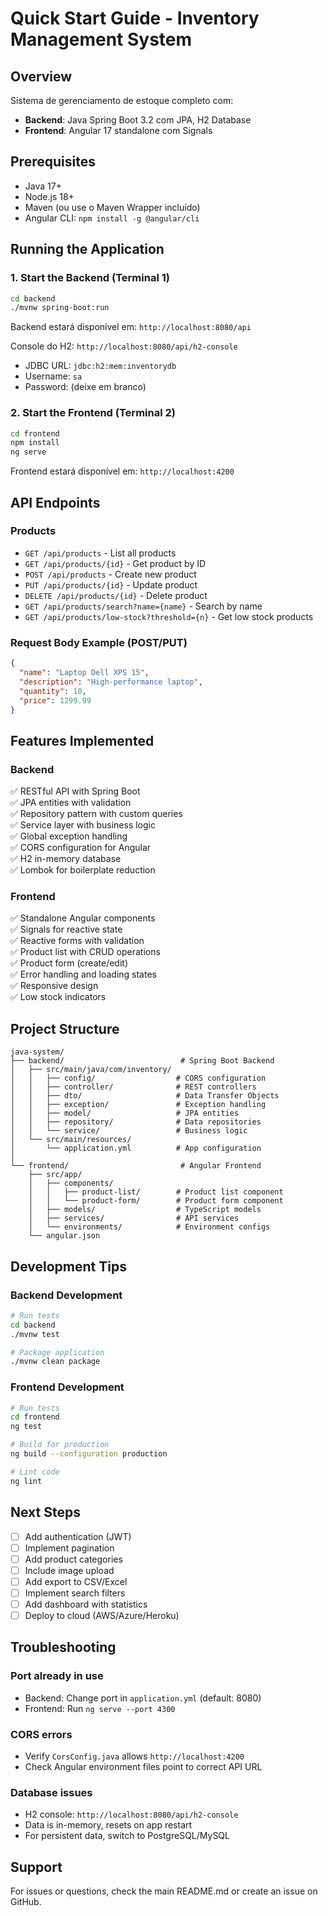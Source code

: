 # Quick Start Guide - Inventory Management System

## Overview
Sistema de gerenciamento de estoque completo com:
- **Backend**: Java Spring Boot 3.2 com JPA, H2 Database
- **Frontend**: Angular 17 standalone com Signals

## Prerequisites
- Java 17+
- Node.js 18+
- Maven (ou use o Maven Wrapper incluído)
- Angular CLI: `npm install -g @angular/cli`

## Running the Application

### 1. Start the Backend (Terminal 1)

```bash
cd backend
./mvnw spring-boot:run
```

Backend estará disponível em: `http://localhost:8080/api`

Console do H2: `http://localhost:8080/api/h2-console`
- JDBC URL: `jdbc:h2:mem:inventorydb`
- Username: `sa`
- Password: (deixe em branco)

### 2. Start the Frontend (Terminal 2)

```bash
cd frontend
npm install
ng serve
```

Frontend estará disponível em: `http://localhost:4200`

## API Endpoints

### Products
- `GET /api/products` - List all products
- `GET /api/products/{id}` - Get product by ID
- `POST /api/products` - Create new product
- `PUT /api/products/{id}` - Update product
- `DELETE /api/products/{id}` - Delete product
- `GET /api/products/search?name={name}` - Search by name
- `GET /api/products/low-stock?threshold={n}` - Get low stock products

### Request Body Example (POST/PUT)
```json
{
  "name": "Laptop Dell XPS 15",
  "description": "High-performance laptop",
  "quantity": 10,
  "price": 1299.99
}
```

## Features Implemented

### Backend
✅ RESTful API with Spring Boot  
✅ JPA entities with validation  
✅ Repository pattern with custom queries  
✅ Service layer with business logic  
✅ Global exception handling  
✅ CORS configuration for Angular  
✅ H2 in-memory database  
✅ Lombok for boilerplate reduction  

### Frontend
✅ Standalone Angular components  
✅ Signals for reactive state  
✅ Reactive forms with validation  
✅ Product list with CRUD operations  
✅ Product form (create/edit)  
✅ Error handling and loading states  
✅ Responsive design  
✅ Low stock indicators  

## Project Structure

```
java-system/
├── backend/                          # Spring Boot Backend
│   ├── src/main/java/com/inventory/
│   │   ├── config/                  # CORS configuration
│   │   ├── controller/              # REST controllers
│   │   ├── dto/                     # Data Transfer Objects
│   │   ├── exception/               # Exception handling
│   │   ├── model/                   # JPA entities
│   │   ├── repository/              # Data repositories
│   │   └── service/                 # Business logic
│   └── src/main/resources/
│       └── application.yml          # App configuration
│
└── frontend/                         # Angular Frontend
    ├── src/app/
    │   ├── components/
    │   │   ├── product-list/        # Product list component
    │   │   └── product-form/        # Product form component
    │   ├── models/                  # TypeScript models
    │   ├── services/                # API services
    │   └── environments/            # Environment configs
    └── angular.json
```

## Development Tips

### Backend Development
```bash
# Run tests
cd backend
./mvnw test

# Package application
./mvnw clean package
```

### Frontend Development
```bash
# Run tests
cd frontend
ng test

# Build for production
ng build --configuration production

# Lint code
ng lint
```

## Next Steps

- [ ] Add authentication (JWT)
- [ ] Implement pagination
- [ ] Add product categories
- [ ] Include image upload
- [ ] Add export to CSV/Excel
- [ ] Implement search filters
- [ ] Add dashboard with statistics
- [ ] Deploy to cloud (AWS/Azure/Heroku)

## Troubleshooting

### Port already in use
- Backend: Change port in `application.yml` (default: 8080)
- Frontend: Run `ng serve --port 4300`

### CORS errors
- Verify `CorsConfig.java` allows `http://localhost:4200`
- Check Angular environment files point to correct API URL

### Database issues
- H2 console: `http://localhost:8080/api/h2-console`
- Data is in-memory, resets on app restart
- For persistent data, switch to PostgreSQL/MySQL

## Support

For issues or questions, check the main README.md or create an issue on GitHub.

